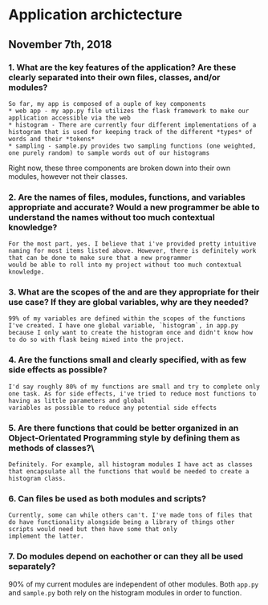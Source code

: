 # Application archictecture
## November 7th, 2018

### 1. What are the key features of the application? Are these clearly separated into their own files, classes, and/or modules?
    So far, my app is composed of a ouple of key components
    * web app - my app.py file utilizes the flask framework to make our application accessible via the web
    * histogram - There are currently four different implementations of a histogram that is used for keeping track of the different *types* of words and their *tokens*
    * sampling - sample.py provides two sampling functions (one weighted, one purely random) to sample words out of our histograms
Right now, these three components are broken down into their own modules, however not their classes.

### 2. Are the names of files, modules, functions, and variables appropriate and accurate? Would a new programmer be able to understand the names without too much contextual knowledge?
    For the most part, yes. I believe that i've provided pretty intuitive naming for most items listed above. However, there is definitely work that can be done to make sure that a new programmer
    would be able to roll into my project without too much contextual knowledge.

### 3. What are the scopes of the and are they appropriate for their use case? If they are global variables, why are they needed?
    99% of my variables are defined within the scopes of the functions I've created. I have one global variable, `histogram`, in app.py because I only want to create the histogram once and didn't know how
    to do so with flask being mixed into the project.

### 4. Are the functions small and clearly specified, with as few side effects as possible?
    I'd say roughly 80% of my functions are small and try to complete only one task. As for side effects, i've tried to reduce most functions to having as little parameters and global
    variables as possible to reduce any potential side effects 

### 5. Are there functions that could be better organized in an Object-Orientated Programming style by defining them as methods of classes?\
    Definitely. For example, all histogram modules I have act as classes that encapsulate all the functions that would be needed to create a histogram class. 

### 6. Can files be used as both modules and scripts?
    Currently, some can while others can't. I've made tons of files that do have functionality alongside being a library of things other scripts would need but then have some that only
    implement the latter.
### 7. Do modules depend on eachother or can they all be used separately?
   90% of my current modules are independent of other modules. Both `app.py` and `sample.py` both rely on the histogram modules in order to function. 
